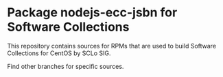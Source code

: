 # Package nodejs-ecc-jsbn for Software Collections

This repository contains sources for RPMs that are used
to build Software Collections for CentOS by SCLo SIG.

Find other branches for specific sources.

